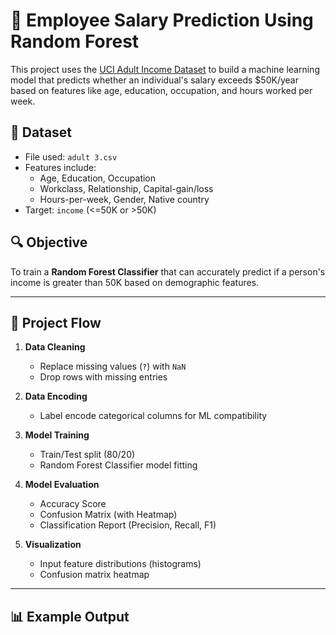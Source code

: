 # 🧠 Employee Salary Prediction Using Random Forest

This project uses the [UCI Adult Income Dataset](https://archive.ics.uci.edu/ml/datasets/adult) to build a machine learning model that predicts whether an individual's salary exceeds $50K/year based on features like age, education, occupation, and hours worked per week.

## 📁 Dataset

- File used: `adult 3.csv`
- Features include:
  - Age, Education, Occupation
  - Workclass, Relationship, Capital-gain/loss
  - Hours-per-week, Gender, Native country
- Target: `income` (<=50K or >50K)

## 🔍 Objective

To train a **Random Forest Classifier** that can accurately predict if a person's income is greater than 50K based on demographic features.

---

## 🚀 Project Flow

1. **Data Cleaning**  
   - Replace missing values (`?`) with `NaN`
   - Drop rows with missing entries

2. **Data Encoding**  
   - Label encode categorical columns for ML compatibility

3. **Model Training**  
   - Train/Test split (80/20)
   - Random Forest Classifier model fitting

4. **Model Evaluation**  
   - Accuracy Score
   - Confusion Matrix (with Heatmap)
   - Classification Report (Precision, Recall, F1)

5. **Visualization**
   - Input feature distributions (histograms)
   - Confusion matrix heatmap

---

## 📊 Example Output


